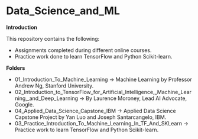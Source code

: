 # Data_Science_and_ML

**Introduction**

This repository contains the following: 

- Assignments completed during different online courses.
- Practice work done to learn TensorFlow and Python Scikit-learn.

**Folders**

- 01_Introduction_To_Machine_Learning -> Machine Learning by Professor Andrew Ng, Stanford University.
- 02_Introduction_to_TensorFlow_for_Artificial_Intelligence,_Machine_Learning,_and_Deep_Learning -> By Laurence Moroney, Lead AI Advocate, Google.
- 04_Applied_Data_Science_Capstone_IBM -> Applied Data Science Capstone Project by Yan Luo and Joseph Santarcangelo, IBM.
- 03_Practice_Introduction_To_Machine_Learning_In_TF_And_SKLearn -> Practice work to learn TensorFlow and Python Scikit-learn.